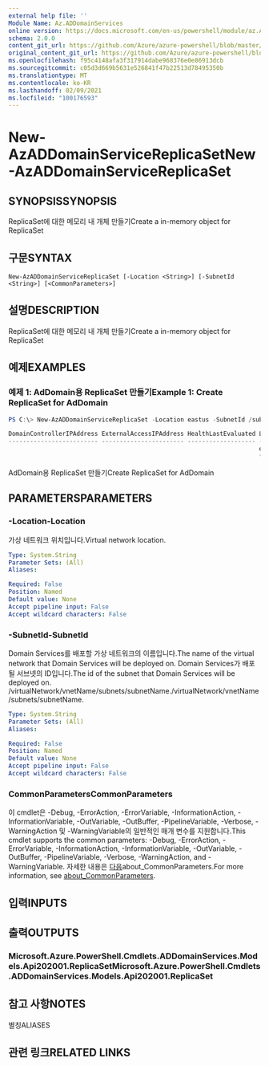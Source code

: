 ```yaml
---
external help file: ''
Module Name: Az.ADDomainServices
online version: https://docs.microsoft.com/en-us/powershell/module/az.ADDomainServices/new-AzADDomainServiceReplicaSet
schema: 2.0.0
content_git_url: https://github.com/Azure/azure-powershell/blob/master/src/ADDomainServices/help/New-AzADDomainServiceReplicaSet.md
original_content_git_url: https://github.com/Azure/azure-powershell/blob/master/src/ADDomainServices/help/New-AzADDomainServiceReplicaSet.md
ms.openlocfilehash: f95c4148afa3f317914dabe968376e0e86913dcb
ms.sourcegitcommit: c05d3d669b5631e526841f47b22513d78495350b
ms.translationtype: MT
ms.contentlocale: ko-KR
ms.lasthandoff: 02/09/2021
ms.locfileid: "100176593"
---
```

# <span data-ttu-id="0a72b-101">New-AzADDomainServiceReplicaSet</span><span class="sxs-lookup"><span data-stu-id="0a72b-101">New-AzADDomainServiceReplicaSet</span></span>

## <span data-ttu-id="0a72b-102">SYNOPSIS</span><span class="sxs-lookup"><span data-stu-id="0a72b-102">SYNOPSIS</span></span>
<span data-ttu-id="0a72b-103">ReplicaSet에 대한 메모리 내 개체 만들기</span><span class="sxs-lookup"><span data-stu-id="0a72b-103">Create a in-memory object for ReplicaSet</span></span>

## <span data-ttu-id="0a72b-104">구문</span><span class="sxs-lookup"><span data-stu-id="0a72b-104">SYNTAX</span></span>

```
New-AzADDomainServiceReplicaSet [-Location <String>] [-SubnetId <String>] [<CommonParameters>]
```

## <span data-ttu-id="0a72b-105">설명</span><span class="sxs-lookup"><span data-stu-id="0a72b-105">DESCRIPTION</span></span>
<span data-ttu-id="0a72b-106">ReplicaSet에 대한 메모리 내 개체 만들기</span><span class="sxs-lookup"><span data-stu-id="0a72b-106">Create a in-memory object for ReplicaSet</span></span>

## <span data-ttu-id="0a72b-107">예제</span><span class="sxs-lookup"><span data-stu-id="0a72b-107">EXAMPLES</span></span>

### <span data-ttu-id="0a72b-108">예제 1: AdDomain용 ReplicaSet 만들기</span><span class="sxs-lookup"><span data-stu-id="0a72b-108">Example 1: Create ReplicaSet for AdDomain</span></span>
```powershell
PS C:\> New-AzADDomainServiceReplicaSet -Location eastus -SubnetId /subscriptions/**********-****-****-****-****-**********/resourceGroups/youriADDomain-rg-test/providers/Microsoft.Network/virtualNetworks/yourinttest/subnets/default

DomainControllerIPAddress ExternalAccessIPAddress HealthLastEvaluated Location ServiceStatus SubnetId
------------------------- ----------------------- ------------------- -------- ------------- --------
                                                                      eastus                 /subscriptions/****
                                                                      ****-****-****-****-**********/resourceGroups/youriADDomain-rg-test/providers/M…
```

<span data-ttu-id="0a72b-109">AdDomain용 ReplicaSet 만들기</span><span class="sxs-lookup"><span data-stu-id="0a72b-109">Create ReplicaSet for AdDomain</span></span>

## <span data-ttu-id="0a72b-110">PARAMETERS</span><span class="sxs-lookup"><span data-stu-id="0a72b-110">PARAMETERS</span></span>

### <span data-ttu-id="0a72b-111">-Location</span><span class="sxs-lookup"><span data-stu-id="0a72b-111">-Location</span></span>
<span data-ttu-id="0a72b-112">가상 네트워크 위치입니다.</span><span class="sxs-lookup"><span data-stu-id="0a72b-112">Virtual network location.</span></span>

```yaml
Type: System.String
Parameter Sets: (All)
Aliases:

Required: False
Position: Named
Default value: None
Accept pipeline input: False
Accept wildcard characters: False
```

### <span data-ttu-id="0a72b-113">-SubnetId</span><span class="sxs-lookup"><span data-stu-id="0a72b-113">-SubnetId</span></span>
<span data-ttu-id="0a72b-114">Domain Services를 배포할 가상 네트워크의 이름입니다.</span><span class="sxs-lookup"><span data-stu-id="0a72b-114">The name of the virtual network that Domain Services will be deployed on.</span></span>
<span data-ttu-id="0a72b-115">Domain Services가 배포될 서브넷의 ID입니다.</span><span class="sxs-lookup"><span data-stu-id="0a72b-115">The id of the subnet that Domain Services will be deployed on.</span></span>
<span data-ttu-id="0a72b-116">/virtualNetwork/vnetName/subnets/subnetName.</span><span class="sxs-lookup"><span data-stu-id="0a72b-116">/virtualNetwork/vnetName/subnets/subnetName.</span></span>

```yaml
Type: System.String
Parameter Sets: (All)
Aliases:

Required: False
Position: Named
Default value: None
Accept pipeline input: False
Accept wildcard characters: False
```

### <span data-ttu-id="0a72b-117">CommonParameters</span><span class="sxs-lookup"><span data-stu-id="0a72b-117">CommonParameters</span></span>
<span data-ttu-id="0a72b-118">이 cmdlet은 -Debug, -ErrorAction, -ErrorVariable, -InformationAction, -InformationVariable, -OutVariable, -OutBuffer, -PipelineVariable, -Verbose, -WarningAction 및 -WarningVariable의 일반적인 매개 변수를 지원합니다.</span><span class="sxs-lookup"><span data-stu-id="0a72b-118">This cmdlet supports the common parameters: -Debug, -ErrorAction, -ErrorVariable, -InformationAction, -InformationVariable, -OutVariable, -OutBuffer, -PipelineVariable, -Verbose, -WarningAction, and -WarningVariable.</span></span> <span data-ttu-id="0a72b-119">자세한 내용은 [다음](http://go.microsoft.com/fwlink/?LinkID=113216)about_CommonParameters.</span><span class="sxs-lookup"><span data-stu-id="0a72b-119">For more information, see [about_CommonParameters](http://go.microsoft.com/fwlink/?LinkID=113216).</span></span>

## <span data-ttu-id="0a72b-120">입력</span><span class="sxs-lookup"><span data-stu-id="0a72b-120">INPUTS</span></span>

## <span data-ttu-id="0a72b-121">출력</span><span class="sxs-lookup"><span data-stu-id="0a72b-121">OUTPUTS</span></span>

### <span data-ttu-id="0a72b-122">Microsoft.Azure.PowerShell.Cmdlets.ADDomainServices.Models.Api202001.ReplicaSet</span><span class="sxs-lookup"><span data-stu-id="0a72b-122">Microsoft.Azure.PowerShell.Cmdlets.ADDomainServices.Models.Api202001.ReplicaSet</span></span>

## <span data-ttu-id="0a72b-123">참고 사항</span><span class="sxs-lookup"><span data-stu-id="0a72b-123">NOTES</span></span>

<span data-ttu-id="0a72b-124">별칭</span><span class="sxs-lookup"><span data-stu-id="0a72b-124">ALIASES</span></span>

## <span data-ttu-id="0a72b-125">관련 링크</span><span class="sxs-lookup"><span data-stu-id="0a72b-125">RELATED LINKS</span></span>


